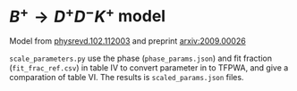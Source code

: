$B^{+} \rightarrow D^{+}D^{-}K^{+}$ model
=========================================

Model from [physrevd.102.112003](10.1103/physrevd.102.112003) and preprint [arxiv:2009.00026](https://arxiv.org/abs/2009.00026)


`scale_parameters.py` use the phase (`phase_params.json`) and  fit fraction (`fit_frac_ref.csv`) in table IV to convert parameter in to TFPWA, and give a comparation of table VI. The results is `scaled_params.json` files.

